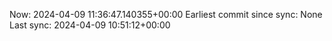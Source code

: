 Now: 2024-04-09 11:36:47.140355+00:00 Earliest commit since sync: None Last sync: 2024-04-09 10:51:12+00:00
